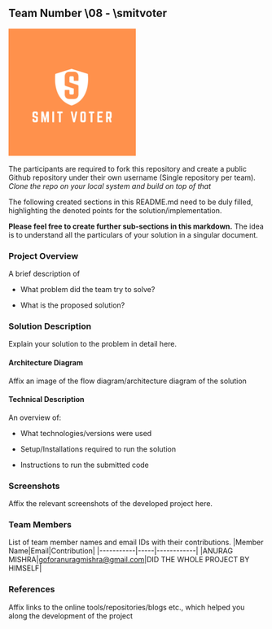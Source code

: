 ## Team Number \08 - \smitvoter
<img src="https://github.com/i-anuragmishra/Adrishta-Hackathon-Template/blob/master/Application%20Code/Additional%20resources./SecurityLogo.jpg" width="250" height="250">

The participants are required to fork this repository and create a public Github repository under their own username (Single repository per team). *Clone the repo on your local system and build on top of that*

The following created sections in this README.md need to be duly filled, highlighting the denoted points for the solution/implementation. 

**Please feel free to create further sub-sections in this markdown.** The idea is to understand all the particulars of your solution in a singular document.

### Project Overview

A brief description of 
* What problem did the team try to solve?

* What is the proposed solution?

### Solution Description

Explain your solution to the problem in detail here.

#### Architecture Diagram

Affix an image of the flow diagram/architecture diagram of the solution

#### Technical Description

An overview of:
* What technologies/versions were used

* Setup/Installations required to run the solution

* Instructions to run the submitted code

### Screenshots
Affix the relevant screenshots of the developed project here.

### Team Members
List of team member names and email IDs with their contributions.
|Member Name|Email|Contribution|
|-----------|-----|------------|
|ANURAG MISHRA|goforanuragmishra@gmail.com|DID THE WHOLE PROJECT BY HIMSELF|


### References
Affix links to the online tools/repositories/blogs etc., which helped you along the development of the project

